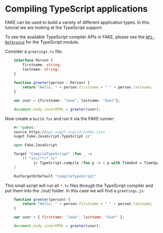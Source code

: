 # Compiling TypeScript applications

FAKE can be used to build a variety of different application types. In this tutorial we are 
looking at the TypeScript support.

To see the available TypeScript compiler APIs in FAKE, please see the [`API-Reference`](/reference/fake-javascript-typescript.html) 
for the TypeScript module.


Consider a `greetings.ts` file:

```typescript
    interface Person {
        firstname: string;
        lastname: string;
    }
     
    function greeter(person : Person) {
        return "Hello, " + person.firstname + " " + person.lastname;
    }

    var user = {firstname: "Jane", lastname: "User"};

    document.body.innerHTML = greeter(user);
```

Now create a `build.fsx` and run it via the FAKE runner:

```fsharp
	#r "paket:
	source https://api.nuget.org/v3/index.json
	nuget Fake.JavaScript.TypeScript //"

	open Fake.JavaScript

	Target "CompileTypeScript" (fun _ ->
	    !! "src/**/*.ts"
             |> TypeScript.compile (fun p -> { p with TimeOut = TimeSpan.MaxValue })
	)

	RunTargetOrDefault "CompileTypeScript"
```

This small script will run all `*.ts` files through the TypeScript compiler and put them into the ./out/ folder. 
In this case we will find a `greetings.js`:

```javascript
	function greeter(person) {
		return "Hello, " + person.firstname + " " + person.lastname;
	}

	var user = { firstname: "Jane", lastname: "User" };

	document.body.innerHTML = greeter(user);
```
